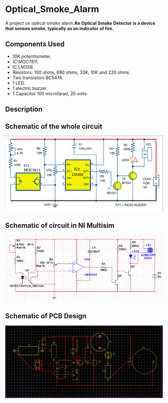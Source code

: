 # Optical_Smoke_Alarm
A project on optical smoke alarm 
**An Optical Smoke Detector is a device that senses smoke, typically as an indicator of fire.**

## Components Used
* 10K potentiometer.
* IC MOC7811.
* IC LM358.
* Resistors: 100 ohms, 680 ohms, 33K, 10K and 220 ohms.
* Two transistors BC547A.
* 1 LED.
* 1 electric buzzer.
* 1 Capacitor 100 microfarad, 25 volts.

## Description


## Schematic of the whole circuit

![Analog Circuit](Schematic/Sch1.png)

## Schematic of circuit in NI Multisim

![Circuit in NI Multisim](Schematic/Sch2.PNG)


## Schematic of PCB Design

![PCB Design](Schematic/Sch3.PNG)
